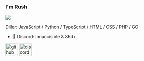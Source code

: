 ### I'm Rush
![](https://cdn.discordapp.com/banners/1232440176031174686/0b147f3083aabfad2a08645669670be1.png?size=512)


Diller:  JavaScript / Python / TypeScript / HTML / CSS / PHP / GO

- 🔭 Discord: innaccisible & 86dx


[<img src='https://cdn.jsdelivr.net/npm/simple-icons@3.0.1/icons/github.svg' alt='github' height='40'>](https://github.com/rushwl)  [<img src='https://cdn.jsdelivr.net/npm/simple-icons@3.0.1/icons/discord.svg' alt='discord' height='40'>](https://discord.com/users/1232440176031174686)  

